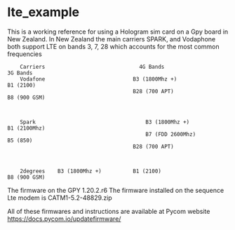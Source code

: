 # lte_example

This is a working reference for  using a Hologram sim card on a Gpy board in New Zealand.
In New Zealand the main carriers SPARK, and Vodaphone both support LTE on bands 3, 7, 28 which accounts for the most common frequencies 

		Carriers	                          4G Bands	                     3G Bands
		Vodafone	                        B3 (1800Mhz +)                 B1 (2100)
                                 			B28 (700 APT)                  B8 (900 GSM)
	                                                                    

                                                                           
		Spark	                                B3 (1800Mhz +)                B1 (2100Mhz)
                                    			B7 (FDD 2600Mhz)              B5 (850)
                                   			B28 (700 APT)
	                                                                       

                                                                               
		2degrees	B3 (1800Mhz +)	        B1 (2100)                     B8 (900 GSM)


The firmware on the GPY  1.20.2.r6
The firmware installed on the sequence Lte modem is CATM1-5.2-48829.zip

All of these firmwares and instructions are available at Pycom website https://docs.pycom.io/updatefirmware/ 


                                                                            
